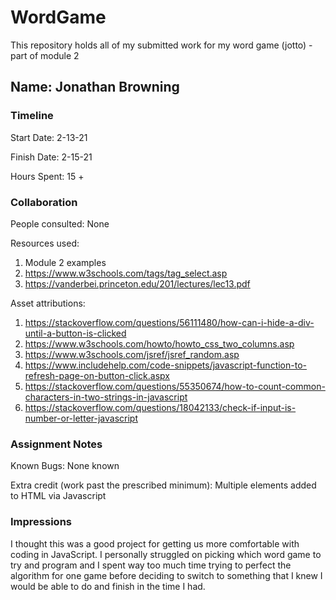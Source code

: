 # WordGame

This repository holds all of my submitted work for my word game (jotto) - part of module 2 

## Name: Jonathan Browning


### Timeline

Start Date: 2-13-21

Finish Date: 2-15-21

Hours Spent: 15 + 


### Collaboration

People consulted:
None

Resources used:
1. Module 2 examples
2. https://www.w3schools.com/tags/tag_select.asp
3. https://vanderbei.princeton.edu/201/lectures/lec13.pdf


Asset attributions:
1. https://stackoverflow.com/questions/56111480/how-can-i-hide-a-div-until-a-button-is-clicked
2. https://www.w3schools.com/howto/howto_css_two_columns.asp
3. https://www.w3schools.com/jsref/jsref_random.asp
4. https://www.includehelp.com/code-snippets/javascript-function-to-refresh-page-on-button-click.aspx
5. https://stackoverflow.com/questions/55350674/how-to-count-common-characters-in-two-strings-in-javascript
6. https://stackoverflow.com/questions/18042133/check-if-input-is-number-or-letter-javascript


### Assignment Notes

Known Bugs:
None known

Extra credit (work past the prescribed minimum):
Multiple elements added to HTML via Javascript

### Impressions
I thought this was a good project for getting us more comfortable with coding in JavaScript. I 
personally struggled on picking which word game to try and program and I spent way too much
time trying to perfect the algorithm for one game before deciding to switch to something that I knew
I would be able to do and finish in the time I had. 